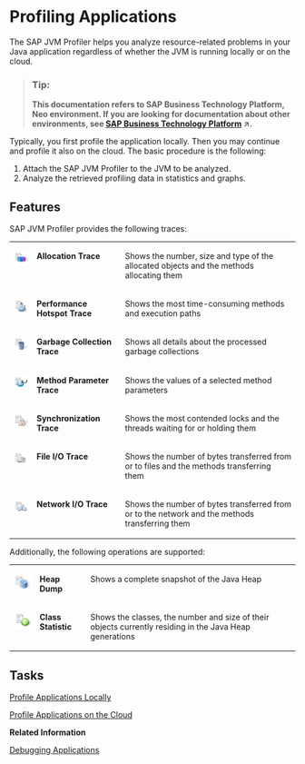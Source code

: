 <!-- loio8967d195af3c4c249cfeef80736ea21e -->

# Profiling Applications

The SAP JVM Profiler helps you analyze resource-related problems in your Java application regardless of whether the JVM is running locally or on the cloud.

> ### Tip:  
> **This documentation refers to SAP Business Technology Platform, Neo environment. If you are looking for documentation about other environments, see [SAP Business Technology Platform](https://help.sap.com/viewer/65de2977205c403bbc107264b8eccf4b/Cloud/en-US/6a2c1ab5a31b4ed9a2ce17a5329e1dd8.html "SAP Business Technology Platform (SAP BTP) is an integrated offering comprised of four technology portfolios: database and data management, application development and integration, analytics, and intelligent technologies. The platform offers users the ability to turn data into business value, compose end-to-end business processes, and build and extend SAP applications quickly.") :arrow_upper_right:.**

Typically, you first profile the application locally. Then you may continue and profile it also on the cloud. The basic procedure is the following:

1.  Attach the SAP JVM Profiler to the JVM to be analyzed.
2.  Analyze the retrieved profiling data in statistics and graphs.



## Features

SAP JVM Profiler provides the following traces:


<table>
<tr>
<td valign="top">

![Allocation Trace](images/Allocation_Trace_3a6b8f5.png)



</td>
<td valign="top">

**Allocation Trace**



</td>
<td valign="top">

Shows the number, size and type of the allocated objects and the methods allocating them



</td>
</tr>
<tr>
<td valign="top">

![Performance Hotspot](images/Performance_Hotspot_eb933c4.png)



</td>
<td valign="top">

**Performance Hotspot Trace**



</td>
<td valign="top">

Shows the most time-consuming methods and execution paths



</td>
</tr>
<tr>
<td valign="top">

![Garbage Collection](images/Garbage_Collection_79b8d24.png)



</td>
<td valign="top">

**Garbage Collection Trace** 



</td>
<td valign="top">

Shows all details about the processed garbage collections



</td>
</tr>
<tr>
<td valign="top">

![Method Parameter](images/Method_Parameter_2e30671.png)



</td>
<td valign="top">

**Method Parameter Trace** 



</td>
<td valign="top">

Shows the values of a selected method parameters



</td>
</tr>
<tr>
<td valign="top">

![Synchronization Trace](images/Synchronization_Trace_7dcc239.png)



</td>
<td valign="top">

**Synchronization Trace** 



</td>
<td valign="top">

Shows the most contended locks and the threads waiting for or holding them



</td>
</tr>
<tr>
<td valign="top">

![File IO Trace](images/File_IO_Trace_659beb4.png)



</td>
<td valign="top">

**File I/O Trace** 



</td>
<td valign="top">

Shows the number of bytes transferred from or to files and the methods transferring them



</td>
</tr>
<tr>
<td valign="top">

![Network IO Trace](images/Network_IO_Trace_3b44cab.png)



</td>
<td valign="top">

**Network I/O Trace**



</td>
<td valign="top">

Shows the number of bytes transferred from or to the network and the methods transferring them



</td>
</tr>
</table>

Additionally, the following operations are supported:


<table>
<tr>
<td valign="top">

![Heap Dump](images/Heap_Dump_9ada3e7.png)



</td>
<td valign="top">

**Heap Dump**



</td>
<td valign="top">

Shows a complete snapshot of the Java Heap



</td>
</tr>
<tr>
<td valign="top">

![Class Statistic](images/Class_Statistic_3c21a26.png)



</td>
<td valign="top">

**Class Statistic** 



</td>
<td valign="top">

Shows the classes, the number and size of their objects currently residing in the Java Heap generations



</td>
</tr>
</table>



## Tasks

[Profile Applications Locally](profile-applications-locally-db76619.md)

[Profile Applications on the Cloud](profile-applications-on-the-cloud-088e6ee.md)

**Related Information**  


[Debugging Applications](../30-development-neo/debugging-applications-6ac5536.md "After you have created a Web application and tested it locally, you may want to inspect its runtime behavior and state by debugging the application in SAP BTP.")

